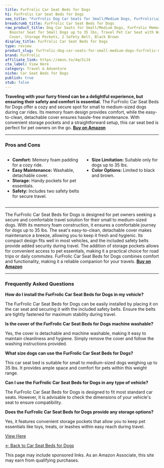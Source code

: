 ```yaml
---
title: FurFrolic Car Seat Beds for Dogs
h1: FurFrolic Car Seat Beds for Dogs
seo_title: "FurFrolic Dog Car Seats for Small/Medium Dogs, FurFrolic\u2026"
breadcrumb_title: FurFrolic Car Seat Beds for Dogs
raw_product_title: Dog Car Seats for Small/Medium Dogs, FurFrolic Memory Foam Dog
  Booster Seat for Small Dogs up to 35 lbs, Travel Pet Car Seat with Washable Detachable
  Cover, Storage Pockets, 2 Safety Belt, Black Brown
display_title: FurFrolic Car Seat Beds for Dogs
type: review
product_slug: furfrolic-dog-car-seats-for-small-medium-dogs-furfrolic-memory-foam-dog-aa6038bb
brand: FurFrolic
affiliate_link: https://amzn.to/4qc5iJ4
cta_label: View Here
category: Travel & Adventure
niche: Car Seat Beds for Dogs
publish: true
stub: false
---
```


<div id="intro" class="full-width">
  <p><strong>Traveling with your furry friend can be a delightful experience, but ensuring their safety and comfort is essential.</strong> The FurFrolic Car Seat Beds for Dogs offer a cozy and secure spot for small to medium-sized dogs during car rides. Its memory foam design provides comfort, while the easy-to-clean, detachable cover ensures hassle-free maintenance. With convenient storage pockets and a straightforward setup, this car seat bed is perfect for pet owners on the go. <a href="https://amzn.to/4qc5iJ4" rel="nofollow sponsored noopener" target="_blank"><strong>Buy on Amazon</strong></a></p>
</div>

<hr />
<h3 id="pros-cons">Pros and Cons</h3>
<div class="pc-grid" style="display:grid;grid-template-columns:1fr 1fr;gap:16px;">
  <ul>
    <li><strong>Comfort:</strong> Memory foam padding for a cozy ride.</li>
    <li><strong>Easy Maintenance:</strong> Washable, detachable cover.</li>
    <li><strong>Storage:</strong> Handy pockets for pet essentials.</li>
    <li><strong>Safety:</strong> Includes two safety belts for secure travel.</li>
  </ul>
  <ul>
    <li><strong>Size Limitation:</strong> Suitable only for dogs up to 35 lbs.</li>
    <li><strong>Color Options:</strong> Limited to black and brown.</li>
  </ul>
</div>
<hr />

<div class="full-width">
  <p>The FurFrolic Car Seat Beds for Dogs is designed for pet owners seeking a secure and comfortable travel solution for their small to medium-sized dogs. With its memory foam construction, it ensures a comfortable journey for dogs up to 35 lbs. The seat's easy-to-clean, detachable cover makes maintenance a breeze, allowing you to keep it fresh and hygienic. Its compact design fits well in most vehicles, and the included safety belts provide added security during travel. The addition of storage pockets allows for convenient access to pet essentials, making it a practical choice for road trips or daily commutes. FurFrolic Car Seat Beds for Dogs combines comfort and functionality, making it a reliable companion for your travels. <a href="https://amzn.to/4qc5iJ4" rel="nofollow sponsored noopener" target="_blank"><strong>Buy on Amazon</strong></a></p>
</div>

<hr />
<h3 id="faqs">Frequently Asked Questions</h3>

<p><strong>How do I install the FurFrolic Car Seat Beds for Dogs in my vehicle?</strong></p>
<p>The FurFrolic Car Seat Beds for Dogs can be easily installed by placing it on the car seat and securing it with the included safety belts. Ensure the belts are tightly fastened for maximum stability during travel.</p>

<p><strong>Is the cover of the FurFrolic Car Seat Beds for Dogs machine washable?</strong></p>
<p>Yes, the cover is detachable and machine washable, making it easy to maintain cleanliness and hygiene. Simply remove the cover and follow the washing instructions provided.</p>

<p><strong>What size dogs can use the FurFrolic Car Seat Beds for Dogs?</strong></p>
<p>This car seat bed is suitable for small to medium-sized dogs weighing up to 35 lbs. It provides ample space and comfort for pets within this weight range.</p>

<p><strong>Can I use the FurFrolic Car Seat Beds for Dogs in any type of vehicle?</strong></p>
<p>The FurFrolic Car Seat Beds for Dogs is designed to fit most standard car seats. However, it is advisable to check the dimensions of your vehicle's seat to ensure compatibility.</p>

<p><strong>Does the FurFrolic Car Seat Beds for Dogs provide any storage options?</strong></p>
<p>Yes, it features convenient storage pockets that allow you to keep pet essentials like toys, treats, or leashes within easy reach during travel.</p>
<p><a class="btn" href="https://amzn.to/4qc5iJ4" target="_blank" rel="nofollow sponsored noopener">View Here</a></p>
<p><a href="/roundups/travel-adventure/car-seat-beds-for-dogs/">← Back to Car Seat Beds for Dogs</a></p>
<aside class="disclosure">This page may include sponsored links. As an Amazon Associate, this site may earn from qualifying purchases.</aside>
